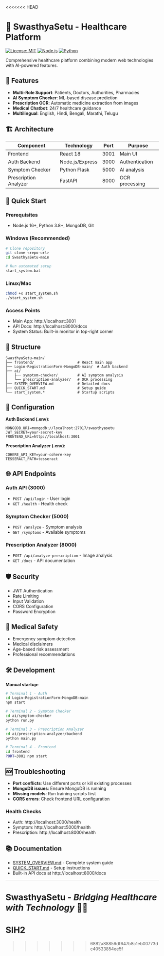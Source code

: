 <<<<<<< HEAD
# 🏥 SwasthyaSetu - Healthcare Platform

[![License: MIT](https://img.shields.io/badge/License-MIT-yellow.svg)](https://opensource.org/licenses/MIT)
[![Node.js](https://img.shields.io/badge/Node.js-16%2B-green)](https://nodejs.org/)
[![Python](https://img.shields.io/badge/Python-3.8%2B-blue)](https://python.org/)

Comprehensive healthcare platform combining modern web technologies with AI-powered features.

## 🌟 Features

- **Multi-Role Support**: Patients, Doctors, Authorities, Pharmacies
- **AI Symptom Checker**: ML-based disease prediction
- **Prescription OCR**: Automatic medicine extraction from images
- **Medical Chatbot**: 24/7 healthcare guidance
- **Multilingual**: English, Hindi, Bengali, Marathi, Telugu

## 🏗️ Architecture

| Component | Technology | Port | Purpose |
|-----------|------------|------|----------|
| Frontend | React 18 | 3001 | Main UI |
| Auth Backend | Node.js/Express | 3000 | Authentication |
| Symptom Checker | Python Flask | 5000 | AI analysis |
| Prescription Analyzer | FastAPI | 8000 | OCR processing |

## 🚀 Quick Start

### Prerequisites
- Node.js 16+, Python 3.8+, MongoDB, Git

### Windows (Recommended)
```bash
# Clone repository
git clone <repo-url>
cd SwasthyaSetu-main

# Run automated setup
start_system.bat
```

### Linux/Mac
```bash
chmod +x start_system.sh
./start_system.sh
```

### Access Points
- Main App: http://localhost:3001
- API Docs: http://localhost:8000/docs
- System Status: Built-in monitor in top-right corner

## 📁 Structure

```
SwasthyaSetu-main/
├── frontend/                    # React main app
├── Login-RegistrationForm-MongoDB-main/  # Auth backend
├── ai/
│   ├── symptom-checker/         # AI symptom analysis
│   └── prescription-analyzer/   # OCR processing
├── SYSTEM_OVERVIEW.md           # Detailed docs
├── QUICK_START.md               # Setup guide
└── start_system.*               # Startup scripts
```

## 🔧 Configuration

**Auth Backend (.env):**
```env
MONGODB_URI=mongodb://localhost:27017/swasthyasetu
JWT_SECRET=your-secret-key
FRONTEND_URL=http://localhost:3001
```

**Prescription Analyzer (.env):**
```env
COHERE_API_KEY=your-cohere-key
TESSERACT_PATH=tesseract
```

## 🌐 API Endpoints

### Auth API (3000)
- `POST /api/login` - User login
- `GET /health` - Health check

### Symptom Checker (5000)
- `POST /analyze` - Symptom analysis
- `GET /symptoms` - Available symptoms

### Prescription Analyzer (8000)
- `POST /api/analyze-prescription` - Image analysis
- `GET /docs` - API documentation

## 🛡️ Security

- JWT Authentication
- Rate Limiting
- Input Validation
- CORS Configuration
- Password Encryption

## 🏥 Medical Safety

- Emergency symptom detection
- Medical disclaimers
- Age-based risk assessment
- Professional recommendations

## 🛠️ Development

**Manual startup:**
```bash
# Terminal 1 - Auth
cd Login-RegistrationForm-MongoDB-main
npm start

# Terminal 2 - Symptom Checker
cd ai/symptom-checker
python run.py

# Terminal 3 - Prescription Analyzer
cd ai/prescription-analyzer/backend
python main.py

# Terminal 4 - Frontend
cd frontend
PORT=3001 npm start
```

## 🆘 Troubleshooting

- **Port conflicts**: Use different ports or kill existing processes
- **MongoDB issues**: Ensure MongoDB is running
- **Missing models**: Run training scripts first
- **CORS errors**: Check frontend URL configuration

### Health Checks
- Auth: http://localhost:3000/health
- Symptom: http://localhost:5000/health
- Prescription: http://localhost:8000/health

## 📚 Documentation

- [SYSTEM_OVERVIEW.md](SYSTEM_OVERVIEW.md) - Complete system guide
- [QUICK_START.md](QUICK_START.md) - Setup instructions
- Built-in API docs at http://localhost:8000/docs

---

**SwasthyaSetu** - *Bridging Healthcare with Technology* 🏥✨
=======
# SIH2
>>>>>>> 6882a88856df647b8c1eb00773dc40533854ee5f
